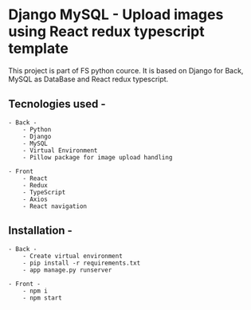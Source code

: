 # Django MySQL - Upload images using React redux typescript template

This project is part of FS python cource.
It is based on Django for Back, MySQL as DataBase and React redux typescript.

## Tecnologies used - 
    - Back -
        - Python
        - Django
        - MySQL
        - Virtual Environment
        - Pillow package for image upload handling

    - Front
        - React
        - Redux
        - TypeScript
        - Axios
        - React navigation

## Installation -
    - Back -
        - Create virtual environment
        - pip install -r requirements.txt
        - app manage.py runserver

    - Front - 
        - npm i
        - npm start

    